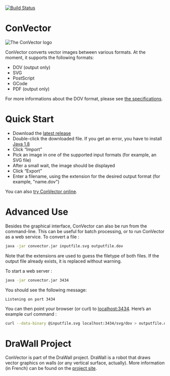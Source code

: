 [![Build Status](https://travis-ci.org/DraWallPlotter/ConVector.svg?branch=travis)](https://travis-ci.org/DraWallPlotter/ConVector)

ConVector
=========

![The ConVector logo](http://drawall.cc/wordpress/wp-content/uploads/2015/01/convector_logo2.png)

ConVector converts vector images between various formats. At the moment, it supports the following formats:
- DOV (output only)
- SVG
- PostScript
- GCode
- PDF (output only)

For more informations about the DOV format, please see [the specifications](https://github.com/DraWallPlotter/ConVector/blob/master/doc/Specs.md).

Quick Start
===========

- Download the [latest release](https://github.com/DraWallPlotter/ConVector/releases/download/v0.4.1/convector-0.4.1.jar)
- Double-click the downloaded file. If you get an error, you have to install [Java 1.8](https://www.java.com/en/download/manual.jsp)
- Click “Import”
- Pick an image in one of the supported input formats (for example, an SVG file)
- After a small wait, the image should be displayed
- Click “Export”
- Enter a filename, using the extension for the desired output format (for example, "name.dov")

You can also [try ConVector online](http://convector.drawall.cc).

Advanced Use
============

Besides the graphical interface, ConVector can also be run from the command-line. This can be useful for batch processing, or to run ConVector as a web service.
To convert a file :

```sh
java -jar convector.jar inputfile.svg outputfile.dov
```

Note that the extensions are used to guess the filetype of both files. If the output file already exists, it is replaced without warning.

To start a web server :

```sh
java -jar convector.jar 3434
```

You should see the following message:

```
Listening on port 3434
```

You can then point your browser (or curl) to [localhost:3434](http://localhost:3434). Here’s an example curl command :
```sh
curl --data-binary @inputfile.svg localhost:3434/svg/dov > outputfile.dov
```

DraWall Project
===============

ConVector is part of the DraWall project. DraWall is a robot that draws vector graphics on walls (or any vertical surface, actually).
More information (in French) can be found on the [project site](http://www.drawall.cc).
